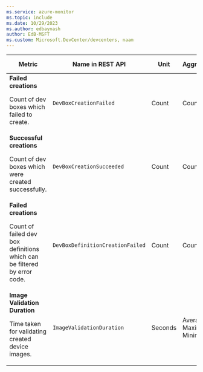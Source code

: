 ```yaml
---
ms.service: azure-monitor
ms.topic: include
ms.date: 10/29/2023
ms.author: edbaynash
author: EdB-MSFT
ms.custom: Microsoft.DevCenter/devcenters, naam
---
```

<!--
NOTE:  This content is automatically generated using API calls to Azure. 
Any edits made on these files will be overwritten in the next run of the script. 
There is no benefit in editing these files directly.  
-->
  
  
|Metric|Name in REST API|Unit|Aggregation|Dimensions|Time Grains|DS Export|
|---|---|---|---|---|---|---|
|**Failed creations**<p><p>Count of dev boxes which failed to create. |`DevBoxCreationFailed` |Count |Count |`ProjectId`, `ErrorCode`|PT1M |Yes|
|**Successful creations**<p><p>Count of dev boxes which were created successfully. |`DevBoxCreationSucceeded` |Count |Count |`ProjectId`|PT1M |Yes|
|**Failed creations**<p><p>Count of failed dev box definitions which can be filtered by error code. |`DevBoxDefinitionCreationFailed` |Count |Count |`ErrorDetails`|PT1M |Yes|
|**Image Validation Duration**<p><p>Time taken for validating created device images. |`ImageValidationDuration` |Seconds |Average, Maximum, Minimum |\<none\>|PT1M |Yes|